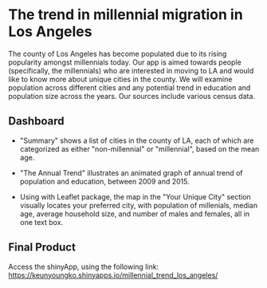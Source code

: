 # The trend in millennial migration in Los Angeles

The county of Los Angeles has become populated due to its rising popularity amongst millennials today. Our app is aimed towards people (specifically, the millennials) who are interested in moving to LA and would like to know more about unique cities in the county. We will examine population across different cities and any potential trend in education and population size across the years. Our sources include various census data.

## Dashboard 
- "Summary" shows a list of cities in the county of LA, each of which are categorized as either "non-millennial" or "millennial", based on the mean age. 

- "The Annual Trend" illustrates an animated graph of annual trend of population and education, between 2009 and 2015. 

- Using with Leaflet package, the map in the "Your Unique City" section visually locates your preferred city, with population of millenials, median age, average household size, and number of males and females, all in one text box. 

## Final Product
Access the shinyApp, using the following link: 
https://keunyoungko.shinyapps.io/millennial_trend_los_angeles/
